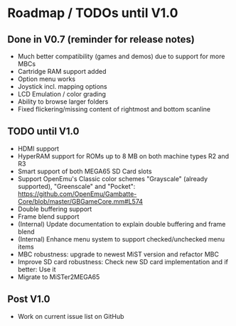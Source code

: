Roadmap / TODOs until V1.0
==========================

Done in V0.7 (reminder for release notes)
-----------------------------------------

* Much better compatibility (games and demos) due to support for more MBCs
* Cartridge RAM support added
* Option menu works
* Joystick incl. mapping options
* LCD Emulation / color grading
* Ability to browse larger folders
* Fixed flickering/missing content of rightmost and bottom scanline

TODO until V1.0
---------------

* HDMI support
* HyperRAM support for ROMs up to 8 MB on both machine types R2 and R3
* Smart support of both MEGA65 SD Card slots
* Support OpenEmu's Classic color schemes "Grayscale" (already supported),
  "Greenscale" and "Pocket": https://github.com/OpenEmu/Gambatte-Core/blob/master/GBGameCore.mm#L574
* Double buffering support
* Frame blend support
* (Internal) Update documentation to explain double buffering and frame blend
* (Internal) Enhance menu system to support checked/unchecked menu items
* MBC robustness: upgrade to newest MiST version and refactor MBC
* Improve SD card robustness: Check new SD card implementation
  and if better: Use it
* Migrate to MiSTer2MEGA65

Post V1.0
---------

* Work on current issue list on GitHub
